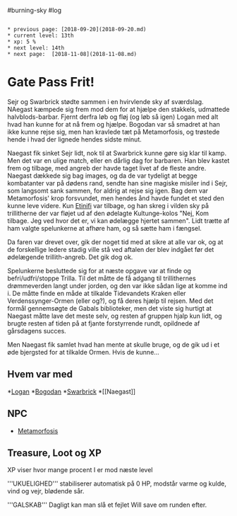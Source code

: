 #burning-sky #log

```ad-info

* previous page: [2018-09-20](2018-09-20.md)
* current level: 13th
* xp: 5 %
* next level: 14th
* next page:  [2018-11-08](2018-11-08.md) 
```

# Gate Pass Frit!  
    
Sejr og Swarbrick stødte sammen i en hvirvlende sky af sværdslag. NAegast kæmpede sig frem mod dem for at hjælpe den stakkels, udmattede halvblods-barbar. Fjernt derfra løb og fløj (og løb så igen) Logan med alt hvad han kunne for at nå frem og hjælpe. Bogodan var så smadret at han ikke kunne rejse sig, men han kravlede tæt på Metamorfosis, og trøstede hende i hvad der lignede hendes sidste minut.
Naegast fik sinket Sejr lidt, nok til at Swarbrick kunne gøre sig klar til kamp. Men det var en ulige match, eller en dårlig dag for barbaren. Han blev kastet frem og tilbage, med angreb der havde taget livet af de fleste andre. Naegast dækkede sig bag images, og da de var tydeligt at begge kombatanter var på dødens rand, sendte han sine magiske misiler ind i Sejr, som langsomt sank sammen, for aldrig at rejse sig igen. Bag dem var Metamorfosis' krop forsvundet, men hendes ånd havde fundet et sted den kunne leve videre. Kun [Etinifi](Etinifi.md) var tilbage, og han skreg i vilden sky på trillitherne der var fløjet ud af den ødelagte Kultunge-kolos "Nej, Kom tilbage. Jeg ved hvor det er, vi kan ødelægge hjertet sammen". Lidt trætte af ham valgte spelunkerne at afhøre ham, og så sætte ham i fængsel.
Da faren var drevet over, gik der noget tid med at sikre at alle var ok, og at de forskellige ledere stadig ville stå ved aftalen der blev indgået før det ødelægende trillith-angreb. Det gik dog ok.  
 
Spelunkerne besluttede sig for at næste opgave var at finde og befri/udfri/stoppe Trilla. Til det måtte de få adgang til trillithernes drømmeverden langt under jorden, og den var ikke sådan lige at komme ind i. De måtte finde en måde at tilkalde Tidevandets Kraken eller Verdenssynger-Ormen (eller og?), og få deres hjælp til rejsen. Med det formål gennemsøgte de Gabals biblioteker, men det viste sig hurtigt at Naegast måtte lave det meste selv, og resten af gruppen hjalp kun lidt, og brugte resten af tiden på at fjante forstyrrende rundt, opildnede af gårsdagens succes.
Men Naegast fik samlet hvad han mente at skulle bruge, og de gik ud i et øde bjergsted for at tilkalde Ormen. Hvis de kunne...
 
## Hvem var med 
*[Logan](Logan.md)
*[Bogodan](Bogodan.md)
*[Swarbrick](Swarbrick%20Everwood.md)
*[[Naegast]]
## NPC 
* [Metamorfosis](Metamorfosis.md)
## Treasure, Loot og XP 
XP viser hvor mange procent I er mod næste level
'''UKUELIGHED''' stabiliserer automatisk på 0 HP, modstår varme og kulde, vind og vejr, blødende sår.
'''GALSKAB''' Dagligt kan man slå et fejlet Will save om runden efter.
